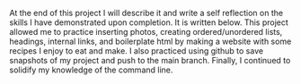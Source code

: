 At the end of this project I will describe it and write a self reflection on the skills I have demonstrated upon completion. It is written below.
This project allowed me to practice inserting photos, creating ordered/unordered lists, headings, internal links, and boilerplate html by making a website with some recipes I enjoy to eat and make. I also practiced using github to save snapshots of my project and push to the main branch. Finally, I continued to solidify my knowledge of the command line.